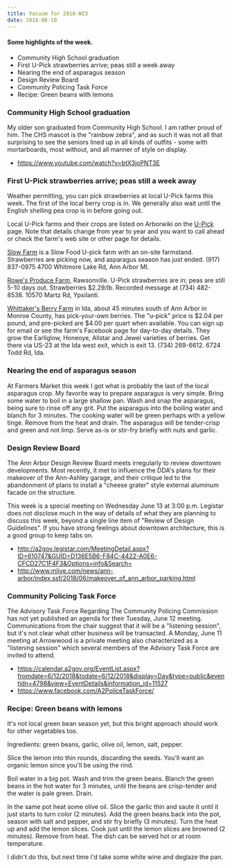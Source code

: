 ```yaml
---
title: Vacuum for 2018-W23
date: 2018-06-10
---
```


#### Some highlights of the week.

* Community High School graduation
* First U-Pick strawberries arrive; peas still a week away
* Nearing the end of asparagus season
* Design Review Board
* Community Policing Task Force
* Recipe: Green beans with lemons

### Community High School graduation

My older son graduated from Community High School. I am rather proud
of him. The CHS mascot is the "rainbow zebra", and as such it was
not all that surprising to see the seniors lined up in all kinds of
outfits - some with mortarboards, most without, and all manner of style
on display.

* https://www.youtube.com/watch?v=btX3joPNT3E

### First U-Pick strawberries arrive; peas still a week away

Weather permitting, you can pick strawberries at local U-Pick farms
this week. The first of the local berry crop is in. We generally also
wait until the English shelling pea crop is in before going out.

Local U-Pick farms and their crops are listed on Arborwiki
on the [U-Pick](https://localwiki.org/ann-arbor/U-Pick) page.
Note that details change from year to year and you want to call
ahead or check the farm's web site or other page for details.

[Slow Farm](https://www.facebook.com/A2Strawberries/) is a Slow Food U-pick farm with an on-site farmstand. 
Strawberries are picking now, and asparagus season has just ended. (917) 837-0975 4700 Whitmore Lake Rd, Ann Arbor MI.

[Rowe's Produce Farm](https://www.facebook.com/rowesproduce.farm/), Rawsonville.
U-Pick strawberries are in; peas are still 5-10 days out. Strawberries
$2.29/lb. Recorded message at (734) 482-8538. 10570 Martz Rd, Ypsilanti.

[Whittaker's Berry Farm](https://www.facebook.com/WhittakersFarm) in Ida, about 45 minutes south of Ann Arbor in 
Monroe County, has pick-your-own berries. The "u-pick" price is $2.04 per pound, 
and pre-picked are $4.00 per quart when available. You can sign up for email or see the farm's 
Facebook page for day-to-day details. They grow the Earliglow, Honeoye, 
Allstar and Jewel varieties of berries. 
Get there via US-23 at the Ida west exit, which is exit 13. (734) 269-6612.
6724 Todd Rd, Ida.

### Nearing the end of asparagus season

At Farmers Market this week I got what is probably the last of the local
asparagus crop. My favorite way to prepare asparagus is very simple. Bring
some water to boil in a large shallow pan. Wash and snap the asparagus,
being sure to rinse off any grit. Put the asparagus into the boiling water
and blanch for 3 minutes. The cooking water will be green perhaps with a
yellow tinge. Remove from the heat and drain. The asparagus will be
tender-crisp and green and not limp. Serve as-is or stir-fry briefly 
with nuts and garlic.

### Design Review Board

The Ann Arbor Design Review Board meets irregularly to review downtown
developments. Most recently, it met to influence the DDA's plans for
their makeover of the Ann-Ashley garage, and their critique led to the
abandonment of plans to install a "cheese grater" style external aluminum
facade on the structure.

This week is a special meeting on Wednesday June 13 at 3:00 p.m. Legistar
does not disclose much in the way of details of what they are planning
to discuss this week, beyond a single line item of "Review of Design Guidelines".
If you have strong feelings about downtown architecture, this is a good
group to keep tabs on.

* http://a2gov.legistar.com/MeetingDetail.aspx?ID=610747&GUID=D136E5B6-F84C-4422-A0E6-CFCD27C1F4F3&Options=info&Search=
* http://www.mlive.com/news/ann-arbor/index.ssf/2018/06/makeover_of_ann_arbor_parking.html

### Community Policing Task Force

The Advisory Task Force Regarding The Community Policing Commission
has not yet published an agenda for their Tuesday, June 12 meeting.
Communications from the chair suggest that it will be a "listening session",
but it's not clear what other business will be transacted. A Monday, June 11
meeting at Arrowwood is a private meeting also characterized as a 
"listening session" which several members of the Advisory Task Force
are invited to attend.

* https://calendar.a2gov.org/EventList.aspx?fromdate=6/12/2018&todate=6/12/2018&display=Day&type=public&eventidn=4798&view=EventDetails&information_id=11527
* https://www.facebook.com/A2PoliceTaskForce/

### Recipe: Green beans with lemons

It's not local green bean season yet, but this bright
approach should work for other vegetables too.

Ingredients: green beans, garlic, olive oil, lemon, salt, pepper.

Slice the lemon into thin rounds, discarding the seeds.
You'll want an organic lemon since you'll be using the rind.

Boil water in a big pot. Wash and trim the green beans. 
Blanch the green beans in the hot water for 3 minutes,
until the beans are crisp-tender and the water is pale
green. Drain.

In the same pot heat some olive oil. Slice the garlic thin
and saute it until it just starts to turn color (2 minutes).
Add the green beans back into the pot, season with salt
and pepper, and stir fry briefly (3 minutes). Turn the 
heat up and add the lemon slices. Cook just until the
lemon slices are browned (2 minutes). Remove from heat.
The dish can be served hot or at room temperature.

I didn't do this, but next time I'd take some white wine
and deglaze the pan.
